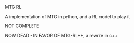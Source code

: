 ﻿MTG RL
 
A implementation of MTG in python, and a RL model to play it

NOT COMPLETE

NOW DEAD - IN FAVOR OF MTG-RL++, a rewrite in c++


